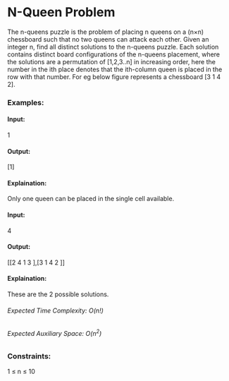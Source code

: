 # N-Queen Problem
The n-queens puzzle is the problem of placing n queens on a (n×n) chessboard such that no two queens can attack each other.
Given an integer n, find all distinct solutions to the n-queens puzzle. Each solution contains distinct board configurations of the n-queens placement, where the solutions are a permutation of [1,2,3..n] in increasing order, here the number in the ith place denotes that the ith-column queen is placed in the row with that number. For eg below figure represents a chessboard [3 1 4 2].

### Examples:
#### Input:
1
#### Output:
[1]
#### Explaination: 
Only one queen can be placed in the single cell available.

#### Input:
4
#### Output: 
[[2 4 1 3 ],[3 1 4 2 ]]
#### Explaination: 
These are the 2 possible solutions.

###### Expected Time Complexity: O(n!)
###### Expected Auxiliary Space: O($`n^2`$) 

### Constraints:
1 ≤ n ≤ 10

